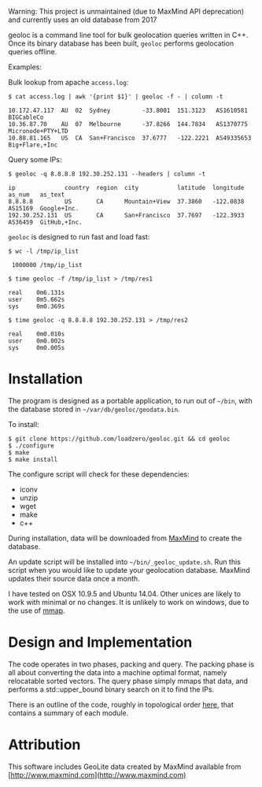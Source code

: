 
Warning: This project is unmaintained (due to MaxMind API deprecation) and currently uses an old database from 2017

geoloc is a command line tool for bulk geolocation queries written in C++. 
Once its binary database has been built, ```geoloc``` performs geolocation 
queries offline.

Examples:

Bulk lookup from apache `access.log`:

```
$ cat access.log | awk '{print $1}' | geoloc -f - | column -t

10.172.47.117  AU  02  Sydney         -33.8001  151.3123   AS1610581   BIGCableCo
10.36.87.70    AU  07  Melbourne      -37.8266  144.7834   AS1370775   Micronode+PTY+LTD
10.88.81.165   US  CA  San+Francisco  37.6777   -122.2221  AS49335653  Big+Flare,+Inc
```

Query some IPs:

```
$ geoloc -q 8.8.8.8 192.30.252.131 --headers | column -t

ip              country  region  city           latitude  longitude  as_num   as_text
8.8.8.8         US       CA      Mountain+View  37.3860   -122.0838  AS15169  Google+Inc.
192.30.252.131  US       CA      San+Francisco  37.7697   -122.3933  AS36459  GitHub,+Inc.
```

```geoloc``` is designed to run fast and load fast:

```
$ wc -l /tmp/ip_list

 1000000 /tmp/ip_list

$ time geoloc -f /tmp/ip_list > /tmp/res1

real    0m6.131s
user    0m5.662s
sys     0m0.369s

$ time geoloc -q 8.8.8.8 192.30.252.131 > /tmp/res2

real    0m0.010s
user    0m0.002s
sys     0m0.005s

```

Installation
============

The program is designed as a portable application, to run out of ```~/bin```, 
with the database stored in ```~/var/db/geoloc/geodata.bin```.

To install:

```
$ git clone https://github.com/loadzero/geoloc.git && cd geoloc
$ ./configure
$ make
$ make install
```

The configure script will check for these dependencies:

- iconv
- unzip
- wget
- make
- c++

During installation, data will be downloaded from 
[MaxMind](http://dev.maxmind.com/geoip/legacy/geolite/) to create the database.

An update script will be installed into ```~/bin/_geoloc_update.sh```. Run 
this script when you would like to update your geolocation database. MaxMind 
updates their source data once a month.

I have tested on OSX 10.9.5 and Ubuntu 14.04. Other unices are likely to work 
with minimal or no changes. It is unlikely to work on windows, due to the use 
of [mmap](http://en.wikipedia.org/wiki/Mmap).

Design and Implementation
=========================

The code operates in two phases, packing and query. The packing phase is all
about converting the data into a machine optimal format, namely relocatable
sorted vectors. The query phase simply mmaps that data, and performs a
std::upper\_bound binary search on it to find the IPs.

There is an outline of the code, roughly in topological order 
[here](outline.md), that contains a summary of each module.

Attribution
===========

This software includes GeoLite data created by MaxMind available from 
[http://www.maxmind.com](http://www.maxmind.com)

